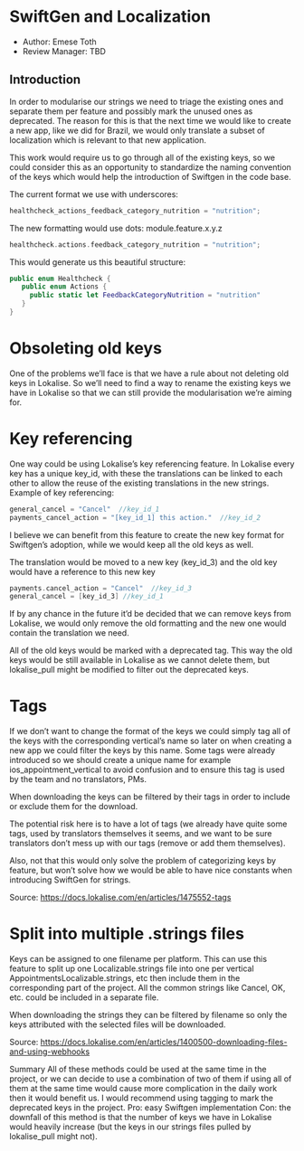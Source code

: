 # SwiftGen and Localization

* Author: Emese Toth
* Review Manager: TBD

## Introduction

In order to modularise our strings we need to triage the existing ones and separate them per feature and possibly mark the unused ones as deprecated. 
The reason for this is that the next time we would like to create a new app, like we did for Brazil, we would only translate a subset of localization which is relevant to that new application.

This work would require us to go through all of the existing keys, so we could consider this as an opportunity to standardize the naming convention of the keys which would help the introduction of Swiftgen in the code base.

The current format we use with underscores:
```swift
healthcheck_actions_feedback_category_nutrition = "nutrition";
```

The new formatting would use dots: module.feature.x.y.z
```swift
healthcheck.actions.feedback_category_nutrition = "nutrition";
```

This would generate us this beautiful structure:
```swift
public enum Healthcheck {
   public enum Actions {
     public static let FeedbackCategoryNutrition = "nutrition"
   }
}
```

# Obsoleting old keys
One of the problems we’ll face is that we have a rule about not deleting old keys in Lokalise. So we’ll need to find a way to rename the existing keys we have in Lokalise so that we can still provide the modularisation we’re aiming for.

# Key referencing

One way could be using Lokalise’s key referencing feature. In Lokalise every key has a unique key_id, with these the translations can be linked to each other to allow the reuse of the existing translations in the new strings.
Example of key referencing:
```swift
general_cancel = "Cancel"  //key_id_1
payments_cancel_action = "[key_id_1] this action."  //key_id_2
```
I believe we can benefit from this feature to create the new key format for Swiftgen’s adoption, while we would keep all the old keys as well. 

The translation would be moved to a new key (key_id_3) and the old key would have a reference to this new key
```swift
payments.cancel_action = "Cancel"  //key_id_3
general_cancel = [key_id_3] //key_id_1
```

If by any chance in the future it’d be decided that we can remove keys from Lokalise, we would only remove the old formatting and the new one would contain the translation we need.

All of the old keys would be marked with a deprecated tag. This way the old keys would be still available in Lokalise as we cannot delete them, but lokalise_pull might be modified to filter out the deprecated keys.

# Tags
If we don’t want to change the format of the keys we could simply tag all of the keys with the corresponding vertical’s name so later on when creating a new app we could filter the keys by this name.
Some tags were already introduced so we should create a unique name for example ios_appointment_vertical to avoid confusion and to ensure this tag is used by the team and no translators, PMs.

When downloading the keys can be filtered by their tags in order to include or exclude them for the download.

The potential risk here is to have a lot of tags (we already have quite some tags, used by translators themselves it seems, and we want to be sure translators don’t mess up with our tags (remove or add them themselves). 

Also, not that this would only solve the problem of categorizing keys by feature, but won’t solve how we would be able to have nice constants when introducing SwiftGen for strings.

Source: https://docs.lokalise.com/en/articles/1475552-tags


# Split into multiple .strings files
Keys can be assigned to one filename per platform. This can use this feature to split up one Localizable.strings file into one per vertical AppointmentsLocalizable.strings, etc then include them in the corresponding part of the project.
All the common strings like Cancel, OK, etc. could be included in a separate file.

When downloading the strings they can be filtered by filename so only the keys attributed with the selected files will be downloaded. 

Source: https://docs.lokalise.com/en/articles/1400500-downloading-files-and-using-webhooks


Summary
All of these methods could be used at the same time in the project, or we can decide to use a combination of two of them if using all of them at the same time would cause more complication in the daily work then it would benefit us. 
I would recommend using tagging to mark the deprecated keys in the project.
Pro: easy Swiftgen implementation
Con: the downfall of this method is that the number of keys we have in Lokalise would heavily increase (but the keys in our strings files pulled by lokalise_pull might not).
